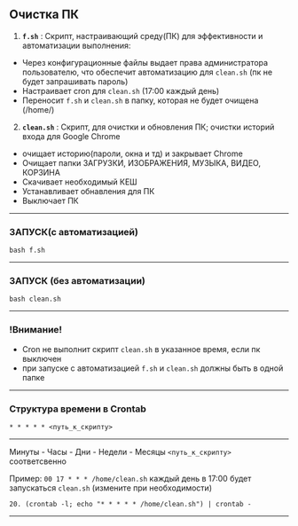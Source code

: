 ## Очистка ПК
1.  **`f.sh`** : Скрипт, настраивающий среду(ПК) для эффективности и автоматизации выполнения:
-  Через конфигурационные файлы выдает права администратора пользователю, что обеспечит автоматизацию для `clean.sh` (пк не будет запрашивать пароль)
-  Настраивает cron для `clean.sh` (17:00 каждый день)
-  Переносит `f.sh` и `clean.sh` в папку, которая не будет очищена (/home/)
  
2.  **`clean.sh`** : Скрипт, для очистки и обновления ПК; очистки историй входа для Google Chrome
-  очищает историю(пароли, окна и тд) и закрывает Chrome
-  Очищает папки ЗАГРУЗКИ, ИЗОБРАЖЕНИЯ, МУЗЫКА, ВИДЕО, КОРЗИНА
-  Скачивает необходимый КЕШ
-  Устанавливает обнавления для ПК
-  Выключает ПК

--------------------------------------------------------------------------------------------------------------------------------------------------------------

### ЗАПУСК(с автоматизацией)
      
   ```
   bash f.sh
   ```
---------------------------------------------------------------------------------------------------------------------------------------------------------------
  
### ЗАПУСК (без автоматизации)
  
  ```
  bash clean.sh
  ```
--------------------------------------------------------------------------------------------------------------------------------------------------------------
### !Внимание!

- Cron не выполнит скрипт `clean.sh` в указанное время, если пк выключен
- при запуске с автоматизацией `f.sh` и `clean.sh` должны быть в одной папке

---------------------------------------------------------------------------------------------------------------------------------------------------------------

### Структура времени в Crontab

  ```
  * * * * * <путь_к_скрипту>
  ```
---------------------------------------------------------------------------------------------------------------------------------------------------------------
Минуты - Часы - Дни - Недели - Месяцы `<путь_к_скрипту>` соответсвенно

Пример: `00 17 * * * /home/clean.sh` каждый день в 17:00 будет запускаться `clean.sh` (измените при необходимости)

  ```
  20. (crontab -l; echo "* * * * * /home/clean.sh") | crontab -
  ```
  
---------------------------------------------------------------------------------------------------------------------------------------------------------------






